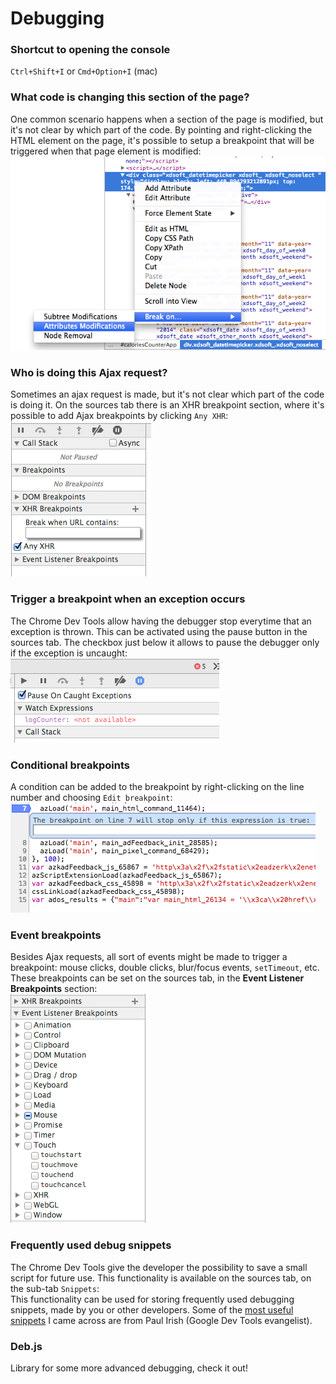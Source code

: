 # Debugging


### Shortcut to opening the console
`Ctrl+Shift+I` or `Cmd+Option+I` (mac)

### What code is changing this section of the page?
One common scenario happens when a section of the page is modified, but it's not clear by which part of the code. By pointing and right-clicking the HTML element on the page, it's possible to setup a breakpoint that will be triggered when that page element is modified:  
![debugging1](./img/db1.png)

### Who is doing this Ajax request?
Sometimes an ajax request is made, but it's not clear which part of the code is doing it. On the sources tab there is an XHR breakpoint section, where it's possible to add Ajax breakpoints by clicking `Any XHR`:  
![debugging1](./img/db2.png)

### Trigger a breakpoint when an exception occurs
The Chrome Dev Tools allow having the debugger stop everytime that an exception is thrown. This can be activated using the pause button in the sources tab. The checkbox just below it allows to pause the debugger only if the exception is uncaught:  
![debugging1](./img/db3.png)

### Conditional breakpoints
A condition can be added to the breakpoint by right-clicking on the line number and choosing `Edit breakpoint`:  
![debugging1](./img/db4.png)

### Event breakpoints
Besides Ajax requests, all sort of events might be made to trigger a breakpoint: mouse clicks, double clicks, blur/focus events, `setTimeout`, etc. These breakpoints can be set on the sources tab, in the **Event Listener Breakpoints** section:  
![debugging1](./img/db5.png)

### Frequently used debug snippets
The Chrome Dev Tools give the developer the possibility to save a small script for future use. This functionality is available on the sources tab, on the sub-tab `Snippets`:  
This functionality can be used for storing frequently used debugging snippets, made by you or other developers. Some of the [most useful snippets](https://github.com/paulirish/devtools-addons/wiki/Snippets) I came across are from Paul Irish (Google Dev Tools evangelist).

### Deb.js
Library for some more advanced debugging, check it out!